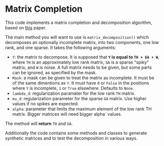 Matrix Completion
=================

This code implements a matrix completion and decomposition algorithm, based on [this][1] paper.

[1]:http://arxiv.org/abs/1102.4807

The main method you will want to use is `matrix_decomposition()` which decomposes an optionally incomplete matrix, into two components, one low rank, and one sparse. It takes the following arguments:

* `Y`: the matrix to decompose. It is supposed that **`Y` is equal to `TH + GA + W`**, where `TH` is an approximately low rank matrix, `GA` is a sparse "spiky" matrix, and `W` is noise. A full matrix needs to be given, but some parts can be ignored, as specified by the mask.
* `Mask`: a mask can be given to treat the matrix as incomplete. It must be of the same dimentions as `Y`. It must have `0` or `False` in the positions where `Y` is incomplete, `1` or `True` elsewhere. Defaults to `None`.
* `lambda_d`: regularization paramater for the low rank `TH` matrix.
* `mu_d`: regularization parameter for the sparse `GA` matrix. Use higher values if no spikes are expected.
* `alpha`: parameter that limits the maximum element of the low rank TH matrix. Bigger matrices will need bigger alpha` values.

The method will **return** `TH` and `GA`.

Additionally the code contains some methods and classes to generate synthetic matrices and to test the decomposition in various ways.

